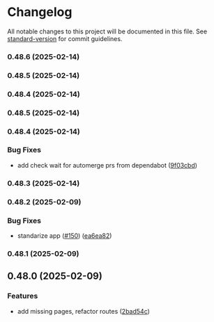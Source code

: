 # Changelog

All notable changes to this project will be documented in this file. See [standard-version](https://github.com/conventional-changelog/standard-version) for commit guidelines.

### 0.48.6 (2025-02-14)

### 0.48.5 (2025-02-14)

### 0.48.4 (2025-02-14)

### 0.48.5 (2025-02-14)

### 0.48.4 (2025-02-14)

### Bug Fixes

- add check wait for automerge prs from dependabot ([9f03cbd](https://github.com/humexxx/trim-success/commit/9f03cbd7b4a46172c3a6f0ab8e26f11e9be520b6))

### 0.48.3 (2025-02-14)

### 0.48.2 (2025-02-09)

### Bug Fixes

- standarize app ([#150](https://github.com/humexxx/trim-success/issues/150)) ([ea6ea82](https://github.com/humexxx/trim-success/commit/ea6ea8287e1a9194d8f2a2851a61638f8bb57b9b))

### 0.48.1 (2025-02-09)

## 0.48.0 (2025-02-09)

### Features

- add missing pages, refactor routes ([2bad54c](https://github.com/humexxx/trim-success/commit/2bad54c6c0b9821ef27317ce826f757fc17a2b00))
